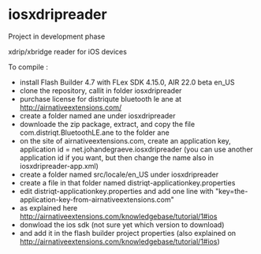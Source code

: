 # iosxdripreader

Project in development phase 

xdrip/xbridge reader for iOS devices


To compile :
- install Flash Builder 4.7 with FLex SDK 4.15.0, AIR 22.0 beta en_US
- clone the repository, callit in folder iosxdripreader
- purchase license for distriqute bluetooth le ane at http://airnativeextensions.com/
- create a folder named ane under iosxdripreader
- downloade the zip package, extract, and copy the file com.distriqt.BluetoothLE.ane to the folder ane
- on the site of airnativeextensions.com, create an application key, application id = net.johandegraeve.iosxdripreader (you can use another application id if you want, but then change the name also in iosxdripreader-app.xml)
- create a folder named src/locale/en_US under iosxdripreader
- create a file in that folder named distriqt-applicationkey.properties
- edit distriqt-applicationkey.properties and add one line with "key=the-application-key-from-airnativeextensions.com"
- as explained here http://airnativeextensions.com/knowledgebase/tutorial/1#ios
- donwload the ios sdk (not sure yet which version to download)
- and add it in the flash builder project properties (also explained on  http://airnativeextensions.com/knowledgebase/tutorial/1#ios)

